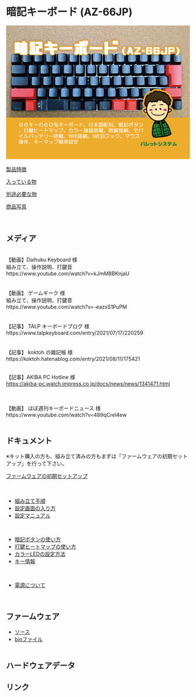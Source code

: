 # 暗記キーボード (AZ-66JP)

![AZ-66JP](/images/az66jp/az66jp_top.jpg)


[製品特徴](/docs/az66jp/features/)

[入っている物](/docs/az66jp/builtin_parts/)

[別途必要な物](/docs/az66jp/parts_prepare/)

[商品写真](/docs/az66jp/photos/)


<br>

## メディア

<br>
【動画】Daihuku Keyboard 様<br>
組み立て、操作説明、打鍵音<br>
https://www.youtube.com/watch?v=kJmM8BKnjaU
<br><br>

<br>
【動画】 ゲームギーク 様<br>
組み立て、操作説明、打鍵音<br>
https://www.youtube.com/watch?v=-eazsS1PuPM
<br><br>

<br>
【記事】 TALP キーボードブログ 様<br>
https://www.talpkeyboard.com/entry/2021/07/17/220259
<br><br>

<br>
【記事】 koktoh の雑記帳 様<br>
https://koktoh.hatenablog.com/entry/2021/08/11/175421
<br><br>

【記事】AKIBA PC Hotline 様<br>
https://akiba-pc.watch.impress.co.jp/docs/news/news/1341471.html
<br><br>

<br>
【動画】 ほぼ週刊キーボードニュース 様<br>
https://www.youtube.com/watch?v=489qCrel4ew
<br><br>


## ドキュメント

  
  ※キット購入の方も、組み立て済みの方もまずは「ファームウェアの初期セットアップ」を行って下さい。
  
[ファームウェアの初期セットアップ](/docs/az66jp/firmware_write/)  
<br><br>


- [組み立て手順](/docs/az66jp/build_guide/)
- [設定画面の入り方](/docs/setting/az66jp/README.md)
- [設定マニュアル](/docs/setting/README.md)

<br>

- [暗記ボタンの使い方](/docs/az66jp/ankey/)
- [打鍵ヒートマップの使い方](/docs/az66jp/heatmap/)
- [カラーLEDの設定方法](/docs/az66jp/rgbled/)
- [キー情報](/docs/az66jp/keydata/)

<br>

- [電源について](/docs/az66jp/power_line/)

<br>


## ファームウェア

- [ソース](/firmware/)
- [binファイル](/firmware/bin/az66jp/)
<br><br>

## ハードウェアデータ


## リンク

